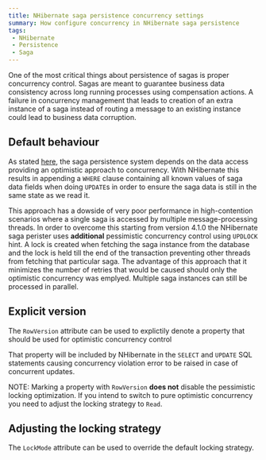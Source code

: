 ```yaml
---
title: NHibernate saga persistence concurrency settings
summary: How configure concurrency in NHibernate saga persistence
tags:
 - NHibernate
 - Persistence
 - Saga
---
```


One of the most critical things about persistence of sagas is proper concurrency control. Sagas are meant to guarantee business data consistency across long running processes using compensation actions. A failure in concurrency management that leads to creation of an extra instance of a saga instead of routing a message to an existing instance could lead to business data corruption.

## Default behaviour

As stated [here](/nservicebus/sagas/concurrency.md), the saga persistence system depends on the data access providing an optimistic approach to concurrency. With NHibernate this results in appending a `WHERE` clause containing all known values of saga data fields when doing `UPDATE`s in order to ensure the saga data is still in the same state as we read it.

This approach has a dowside of very poor performance in high-contention scenarios where a single saga is accessed by multiple message-processing threads. In order to overcome this starting from version 4.1.0 the NHibernate saga perister uses **additional** pessimistic concurrency control using `UPDLOCK` hint. A lock is created when fetching the saga instance from the database and the lock is held till the end of the transaction preventing other threads from fetching that particular saga. The advantage of this approach that it minimizes the number of retries that would be caused should only the optimistic concurrency was emplyed. Multiple saga instances can still be processed in parallel.

## Explicit version

The `RowVersion` attribute can be used to explictily denote a property that should be used for optimistic concurrency control

<!-- import NHibernateConcurrencyRowVersion -->

That property will be included by NHibernate in the `SELECT` and `UPDATE` SQL statements causing concurrency violation error to be raised in case of concurrent updates. 

NOTE: Marking a property with `RowVersion` **does not** disable the pessimistic locking optimization. If you intend to switch to pure optimistic concurrency you need to adjust the locking strategy to `Read`. 

## Adjusting the locking strategy

The `LockMode` attribute can be used to override the default locking strategy. 

<!-- import NHibernateConcurrencyLockMode -->
